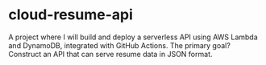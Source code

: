 # cloud-resume-api
A project where I will build and deploy a serverless API using AWS Lambda and DynamoDB, integrated with GitHub Actions. The primary goal? Construct an API that can serve resume data in JSON format.

